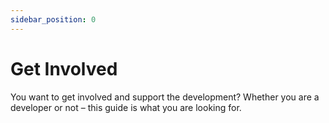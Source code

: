 ```yaml
---
sidebar_position: 0
---
```


# Get Involved

You want to get involved and support the development? Whether you are a developer or not – this guide is what you are looking for.
